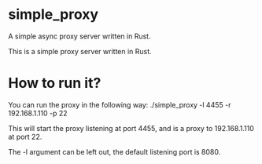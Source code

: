 # simple_proxy
A simple async proxy server written in Rust.

This is a simple proxy server written in Rust.

# How to run it?

You can run the proxy in the following way:
./simple_proxy -l 4455 -r 192.168.1.110 -p 22

This will start the proxy listening at port 4455, and is a proxy to 192.168.1.110 at port 22.

The -l argument can be left out, the default listening port is 8080.
